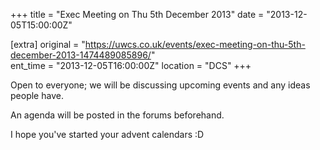 +++
title = "Exec Meeting on Thu 5th December 2013"
date = "2013-12-05T15:00:00Z"

[extra]
original = "https://uwcs.co.uk/events/exec-meeting-on-thu-5th-december-2013-1474489085896/"    
ent_time = "2013-12-05T16:00:00Z"
location = "DCS"
+++

Open to everyone; we will be discussing upcoming events and any ideas people have.

An agenda will be posted in the forums beforehand.

I hope you've started your advent calendars :D

